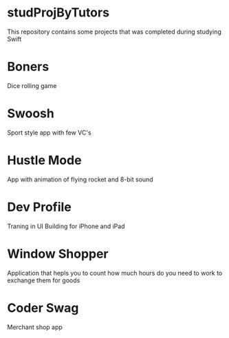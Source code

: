 # studProjByTutors 
This repository contains some projects that was completed during studying Swift

# Boners
Dice rolling game

# Swoosh

Sport style app with few VC's

# Hustle Mode

App with animation of flying rocket and 8-bit sound

# Dev Profile

Traning in UI Building for iPhone and iPad

# Window Shopper

Application that hepls you to count how much hours do you need to work to exchange them for goods

# Coder Swag

Merchant shop app

